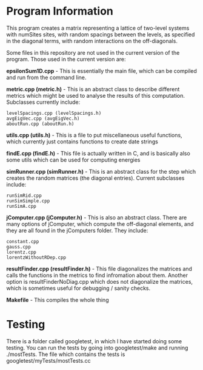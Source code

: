 # Program Information

This program creates a matrix representing a lattice of two-level systems with numSites sites, with random spacings between the levels, as specified in the diagonal terms, with random interactions on the off-diagonals.  


Some files in this repository are not used in the current version of the program.
Those used in the current version are:

**epsilonSum1D.cpp** - This is essentially the main file, which can be compiled and run from the command line.

**metric.cpp (metric.h)** - This is an abstract class to describe different metrics which might be used to analyse the results of this computation. Subclasses currently include:

	levelSpacings.cpp (levelSpacings.h)
	avgEigVec.cpp (avgEigVec.h)
	aboutRun.cpp (aboutRun.h)

**utils.cpp (utils.h)** - This is a file to put miscellaneous useful functions, which currently just contains functions to create date strings

**findE.cpp (findE.h)** - This file is actually written in C, and is basically also some utils which can be used for computing energies

**simRunner.cpp (simRunner.h)** - This is an abstract class for the step which creates the random matrices (the diagonal entries). Current subclasses include:

	runSimRid.cpp
	runSimSimple.cpp
	runSimA.cpp

**jComputer.cpp (jComputer.h)** - This is also an abstract class. There are many options of jComputer, which compute the off-diagonal elements, and they are all found in the jComputers folder. They include:

	constant.cpp
	gauss.cpp
	lorentz.cpp
	lorentzWithoutRDep.cpp

**resultFinder.cpp (resultFinder.h)** - This file diagonalizes the matrices and calls the functions in the metrics to find infromation about them. Another option is resultFinderNoDiag.cpp which does not diagonalize the matrices, which is sometimes useful for debugging / sanity checks.

**Makefile** - This compiles the whole thing


# Testing

There is a folder called googletest, in which I have started doing some testing. You can run the tests by going into googletest/make and running ./mostTests. The file which contains the tests is googletest/myTests/mostTests.cc
